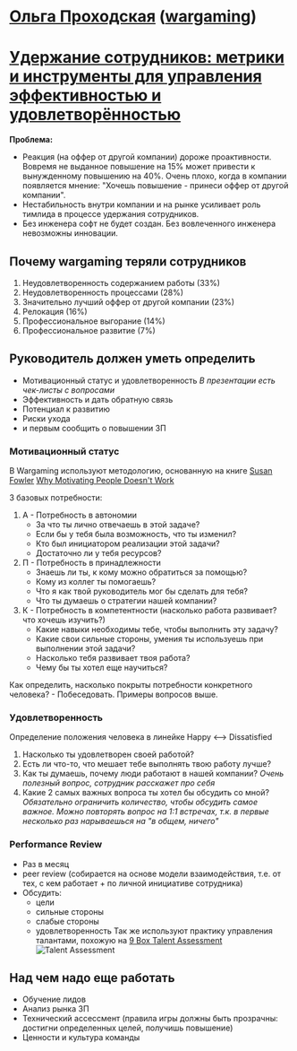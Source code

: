 # [Ольга Проходская](https://teamleadconf.ru/moscow/2019/author/6896) ([wargaming](https://wargaming.com/))
# [Удержание сотрудников: метрики и инструменты для управления эффективностью и удовлетворённостью](https://teamleadconf.ru/moscow/2019/abstracts/4497)

**Проблема:**
- Реакция (на оффер от другой компании) дороже проактивности. Вовремя не выданное повышение на 15% может привести к вынужденному повышению на 40%. Очень плохо, когда в компании появляется мнение: "Хочешь повышение - принеси оффер от другой компании".
- Нестабильность внутри компании и на рынке усиливает роль тимлида в процессе удержания сотрудников.
- Без инженера софт не будет создан. Без вовлеченного инженера невозможны инновации.

## Почему wargaming теряли сотрудников
1. Неудовлетворенность содержанием работы (33%)
2. Неудовлетворенность процессами (28%)
3. Значительно лучший оффер от другой компании (23%)
4. Релокация (16%)
5. Профессиональное выгорание (14%)
6. Профессиональное развитие (7%)

## Руководитель должен уметь определить
- Мотивационный статус и удовлетворенность _В презентации есть чек-листы с вопросами_
- Эффективность и дать обратную связь
- Потенциал к развитию
- Риски ухода
- и первым сообщить о повышении ЗП

### Мотивационный статус
В Wargaming используют методологию, основанную на книге [Susan Fowler](https://susanfowler.com) [Why Motivating People Doesn't Work](https://www.goodreads.com/book/show/20578348-why-motivating-people-doesn-t-work-and-what-does) 

3 базовых потребности:
1. А - Потребность в автономии
    - За что ты лично отвечаешь в этой задаче?
    - Если бы у тебя была возможность, что ты изменил?
    - Кто был инициатором реализации этой задачи?
    - Достаточно ли у тебя ресурсов?
2. П - Потребность в принадлежности
    - Знаешь ли ты, к кому можно обратиться за помощью?
    - Кому из коллег ты помогаешь?
    - Что я как твой руководитель мог бы сделать для тебя?
    - Что ты думаешь о стратегии нашей компании?
3. К - Потребность в компетентности (насколько работа развивает? что хочешь изучить?)
    - Какие навыки необходимы тебе, чтобы выполнить эту задачу?
    - Какие свои сильные стороны, умения ты используешь при выполнении этой задачи?
    - Насколько тебя развивает твоя работа?
    - Чему бы ты хотел еще научиться? 

Как определить, насколько покрыты потребности конкретного человека? - Побеседовать. Примеры вопросов выше.

### Удовлетворенность
Определение положения человека в линейке Happy <--> Dissatisfied
1. Насколько ты удовлетворен своей работой?
2. Есть ли что-то, что мешает тебе выполнять твою работу лучше?
3. Как ты думаешь, почему люди работают в нашей компании? _Очень полезный вопрос, сотрудник расскажет про себя_
4. Какие 2 самых важных вопроса ты хотел бы обсудить со мной? _Обязательно ограничить количество, чтобы обсудить самое важное. Можно повторять вопрос на 1:1 встречах, т.к. в первые несколько раз нарываешься на "в общем, ничего"_

### Performance Review
- Раз в месяц
- peer review (собирается на основе модели взаимодействия, т.е. от тех, с кем работает + по личной инициативе сотрудника)
- Обсудить: 
    - цели
    - сильные стороны
    - слабые стороны
    - удовлетворенность
Так же используют практику управления талантами, похожую на [9 Box Talent Assessment](http://www.congruentpaths.com/resources-tools/9-box/)
![Talent Assessment](https://i2.wp.com/www.congruentpaths.com/wp-content/uploads/9-BOX.png?w=1030 "см. congruentpaths")  

## Над чем надо еще работать
- Обучение лидов
- Анализ рынка ЗП
- Технический ассессмент (правила игры должны быть прозрачны: достигни определенных целей, получишь повышение)
- Ценности и культура команды

